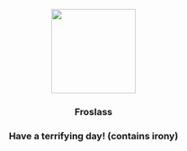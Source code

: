 <p align="center">
    <img src="https://raw.githubusercontent.com/PokeAPI/sprites/master/sprites/pokemon/478.png" width="150" height="150">
</p>
<h3 align="center"> <b>Froslass</b></h3>
<h3 align="center">Have a terrifying day! (contains irony)</h3>
